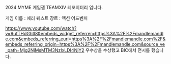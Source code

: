 2024 MYME 게임잼 TEAMXIV 레포지터리 입니다.

게임 이름 : 에러 퀘스트
장르 : 액션 어드벤처

https://www.youtube.com/watch?v=9ufTHdGhtl8&embeds_widget_referrer=https%3A%2F%2Fmandlemandle.com&embeds_referring_euri=https%3A%2F%2Fmandlemandle.com%2F&embeds_referring_origin=https%3A%2F%2Fmandlemandle.com&source_ve_path=Mjg2NjMsMTM3NzIxLDI4NjY2
우수상을 수상했고 BIC에서 전시를 했습니다.
